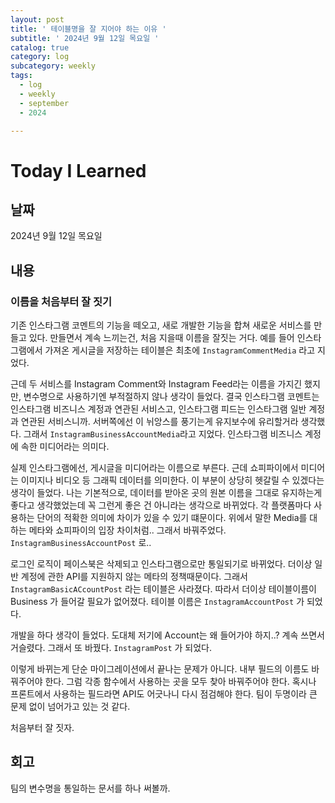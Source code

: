 ```yaml
---
layout: post
title: ' 테이블명을 잘 지어야 하는 이유 '
subtitle: ' 2024년 9월 12일 목요일 '
catalog: true
category: log
subcategory: weekly
tags:
  - log
  - weekly
  - september
  - 2024

---
```


# Today I Learned

## 날짜

2024년 9월 12일 목요일

## 내용

### 이름을 처음부터 잘 짓기

기존 인스타그램 코멘트의 기능을 떼오고, 새로 개발한 기능을 합쳐 새로운 서비스를 만들고 있다. 만들면서 계속 느끼는건, 처음 지을때 이름을 잘짓는 거다. 예를 들어 인스타그램에서 가져온 게시글을 저장하는 테이블은 최초에 `InstagramCommentMedia` 라고 지었다.

 근데 두 서비스를 Instagram Comment와 Instagram Feed라는 이름을 가지긴 했지만, 변수명으로 사용하기엔 부적절하지 않나 생각이 들었다. 결국 인스타그램 코멘트는 인스타그램 비즈니스 계정과 연관된 서비스고, 인스타그램 피드는 인스타그램 일반 계정과 연관된 서비스니까. 서버쪽에선 이 뉘앙스를 풍기는게 유지보수에 유리할거라 생각했다. 그래서 `InstagramBusinessAccountMedia`라고 지었다. 인스타그램 비즈니스 계정에 속한 미디어라는 의미다.

 실제 인스타그램에선, 게시글을 미디어라는 이름으로 부른다. 근데 쇼피파이에서 미디어는 이미지나 비디오 등 그래픽 데이터를 의미한다. 이 부분이 상당히 헷갈릴 수 있겠다는 생각이 들었다. 나는 기본적으로, 데이터를 받아온 곳의 원본 이름을 그대로 유지하는게 좋다고 생각했었는데 꼭 그런게 좋은 건 아니라는 생각으로 바뀌었다. 각 플랫폼마다 사용하는 단어의 적확한 의미에 차이가 있을 수 있기 떄문이다. 위에서 말한 Media를 대하는 메타와 쇼피파이의 입장 차이처럼.. 그래서 바꿔주었다. `InstagramBusinessAccountPost` 로..

 로그인 로직이 페이스북은 삭제되고 인스타그램으로만 통일되기로 바뀌었다. 더이상 일반 계정에 관한 API를 지원하지 않는 메타의 정책때문이다. 그래서 `InstagramBasicACcountPost` 라는 테이블은 사라졌다. 따라서 더이상 테이블이름이 Business 가 들어갈 필요가 없어졌다. 테이블 이름은 `InstagramAccountPost` 가 되었다.

 개발을 하다 생각이 들었다. 도대체 저기에 Account는 왜 들어가야 하지..? 계속 쓰면서 거슬렸다. 그래서 또 바꿨다. `InstagramPost` 가 되었다.

 이렇게 바뀌는게 단순 마이그레이션에서 끝나는 문제가 아니다. 내부 필드의 이름도 바꿔주어야 한다. 그럼 각종 함수에서 사용하는 곳을 모두 찾아 바꿔주어야 한다. 혹시나 프론트에서 사용하는 필드라면 API도 어긋나니 다시 점검해야 한다. 팀이 두명이라 큰 문제 없이 넘어가고 있는 것 같다.

처음부터 잘 짓자.

## 회고

팀의 변수명을 통일하는 문서를 하나 써볼까.